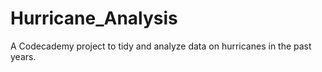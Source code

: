 # Hurricane_Analysis
A Codecademy project to tidy and analyze data on hurricanes in the past years.

